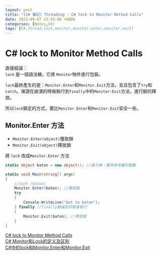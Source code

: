 ```yaml
---
layout: post
title: "[C# 筆記] Threading - C# lock to Monitor Method Calls"
date: 2023-09-07 23:59:00 +0800
categories: [Notes,C#]
tags: [C#,thread,lock,monitor,monitor.enter,monitor.exit]
---
```


# C# lock to Monitor Method Calls
直接結論：      
`lock` 是一個語法糖，它將 `Monitor`物件進行包裝。       

`lock`最終產生的是：`Monitor.Enter`和`Monitor.Exit`方法，並且包含了`try`和`catch`。保證在崩潰的時候執行到`finally`中的`Monitor:Exit`方法，進行鎖的釋放。        

所以`lock`鎖定的方式，要比`Monitor.Enter`和`Monitor.Exit`安全一些。


## Monitor.Enter 方法

- `Monitor.Enter(object)`獲取鎖
- `Monitor.Exit(object)`釋放鎖

將 `lock` 改成`Monitor.Enter` 方法       

```c#
static object baton = new object(); //接力棒：獲得使用權的變數

static void Main(string[] args)
{
    //lock (baton) 
    Monitor.Enter(baton); //獲取鎖
    try
    {
        Console.WriteLine("Got to baton");
    } finally //finally無論如何都會執行
    {
        Monitor.Exit(baton); //釋放鎖
    }
}
```


[C# lock to Monitor Method Calls](https://www.youtube.com/watch?v=cQadZLH8NkI&list=PLRwVmtr-pp06KcX24ycbC-KkmAISAFKV5&index=7&pp=iAQB)      
[C# Monitor和Lock的定义及区别](https://blog.csdn.net/qq_30725967/article/details/126242520?spm=1001.2101.3001.6661.1&utm_medium=distribute.pc_relevant_t0.none-task-blog-2%7Edefault%7ECTRLIST%7EPayColumn-1-126242520-blog-119170818.235%5Ev43%5Epc_blog_bottom_relevance_base8&depth_1-utm_source=distribute.pc_relevant_t0.none-task-blog-2%7Edefault%7ECTRLIST%7EPayColumn-1-126242520-blog-119170818.235%5Ev43%5Epc_blog_bottom_relevance_base8&utm_relevant_index=1)      
[C#中的lock和Monitor.Enter和Monitor.Exit](https://blog.csdn.net/wodownload2/article/details/119170818)      